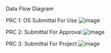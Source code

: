 Data Flow Diagram




PRC 1: OS Submittal For Use
![image](https://cloud.githubusercontent.com/assets/14626151/10898089/d8afa3c0-818c-11e5-8274-e57a8e44b2ae.png)


PRC 2: Submittal For Approval
![image](https://cloud.githubusercontent.com/assets/14626151/10350136/e70d73e6-6d07-11e5-845a-901eecdcb385.png)


PRC 3: Submittal For Project
![image](https://cloud.githubusercontent.com/assets/14626151/10350255/9438a7d4-6d08-11e5-9470-f789060ebf07.png)

